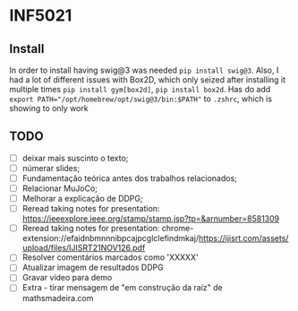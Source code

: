 # INF5021

## Install
In order to install having swig@3 was needed `pip install swig@3`.
Also, I had a lot of different issues with Box2D, which only seized after installing it multiple times `pip install gym[box2d]`, `pip install box2d`.
Has do add `export PATH="/opt/homebrew/opt/swig@3/bin:$PATH"` to `.zshrc`, which is showing to only work

## TODO
- [ ] deixar mais suscinto o texto;
- [ ] númerar slides;
- [ ] Fundamentação teórica antes dos trabalhos relacionados;
- [ ] Relacionar MuJoCo;
- [ ] Melhorar a explicação de DDPG;
- [ ] Reread taking notes for presentation: https://ieeexplore.ieee.org/stamp/stamp.jsp?tp=&arnumber=8581309 
- [ ] Reread taking notes for presentation: chrome-extension://efaidnbmnnnibpcajpcglclefindmkaj/https://ijisrt.com/assets/upload/files/IJISRT21NOV126.pdf
- [ ] Resolver comentários marcados como 'XXXXX'
- [ ] Atualizar imagem de resultados DDPG
- [ ] Gravar vídeo para demo
- [ ] Extra - tirar mensagem de "em construção da raíz" de mathsmadeira.com
